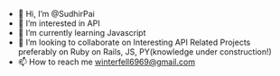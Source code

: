 - 👋 Hi, I’m @SudhirPai
- 👀 I’m interested in API
- 🌱 I’m currently learning Javascript
- 💞️ I’m looking to collaborate on Interesting API Related Projects preferably on Ruby on Rails, JS, PY(knowledge under construction!)
- 📫 How to reach me winterfell6969@gmail.com

<!---
SudhirPai/SudhirPai is a ✨ special ✨ repository because its `README.md` (this file) appears on your GitHub profile.
You can click the Preview link to take a look at your changes.
--->
